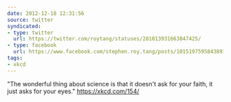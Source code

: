 ```yaml
---
date: 2012-12-18 12:31:56
source: twitter
syndicated:
- type: twitter
  url: https://twitter.com/roytang/statuses/281013931663847425/
- type: facebook
  url: https://www.facebook.com/stephen.roy.tang/posts/10151975958438912
tags:
- xkcd
---
```


"The wonderful thing about science is that it doesn't ask for your faith, it just asks for your eyes." https://xkcd.com/154/